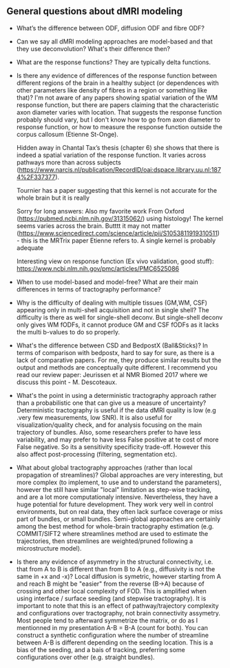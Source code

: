 ## General questions about dMRI modeling



- What’s the difference between ODF, diffusion ODF and fibre ODF?

- Can we say all dMRI modeling approaches are model-based and that they use deconvolution? What's their difference then?


- What are the response functions?
  They are typically delta functions.

- Is there any evidence of differences of the response function between different regions of the brain in a healthy subject (or dependences with other parameters like density of fibres in a region or something like that)?
I'm not aware of any papers showing spatial variation of the WM response function, but there are papers claiming that the characteristic axon diameter varies with location. That suggests the response function probably should vary, but I don't know how to go from axon diameter to response function, or how to measure the response function outside the corpus callosum (Etienne St-Onge).

    Hidden away in Chantal Tax’s thesis (chapter 6) she shows that there is indeed a spatial variation of the response function. It varies across pathways more than across subjects (https://www.narcis.nl/publication/RecordID/oai:dspace.library.uu.nl:1874%2F337377).

    Tournier has a paper suggesting that this kernel is not accurate for the whole brain but it is really

    Sorry for long answers: Also my favorite work From Oxford (https://pubmed.ncbi.nlm.nih.gov/31315062/) using histology! The kernel seems varies across the brain. Butttt it may not matter (https://www.sciencedirect.com/science/article/pii/S1053811919310511) - this is the MRTrix paper Etienne refers to. A single kernel is probably adequate

    Interesting view on response function (Ex vivo validation, good stuff):
https://www.ncbi.nlm.nih.gov/pmc/articles/PMC6525086

- When to use model-based and model-free? What are their main differences in terms of tractography performance?



- Why is the difficulty of dealing with multiple tissues (GM,WM, CSF) appearing 
only in multi-shell acquisition and not in single shell?
  The difficulty is there as well for single-shell deconv. But single-shell 
deconv only gives WM fODFs, it cannot produce GM and CSF fODFs as it lacks the 
multi b-values to do so properly.

- What's the difference between CSD and BedpostX (Ball&Sticks)?
  In terms of comparison with bedpostx, hard to say for sure, as there is a lack of comparative papers. For me, they produce similar results but the output and methods are conceptually quite different. I recommend you read our review paper: Jeurissen et al NMR Biomed 2017 where we discuss this point - M. Descoteaux.

- What's the point in using a deterministic tractography approach rather than a probabilistic one that can give us a measure of uncertainty?
  Deterministic tractography is useful if the data dMRI quality is low (e.g .very few measurements, low SNR). It is also useful for visualization/quality check, and for analysis focusing on the main trajectory of bundles. Also, some researchers prefer to have less variability, and may prefer to have less False positive at te cost of more False negative. So its a sensitivity specificity trade-off. However this also affect post-processing (filtering, segmentation etc).


- What about global tractography approaches (rather than local propagation of streamlines)?
    Global approaches are very interesting, but more complex (to implement, to use and to understand the parameters), however the still have similar "local" limitation as step-wise tracking, and are a lot more computationaly intensive. Nevertheless, they have a huge potential for future development. They work very well in control environments, but on real data, they often lack surface coverage or miss part of bundles, or small bundles. Semi-global approaches are certainly among the best method for whole-brain tractography estimation (e.g. COMMIT/SIFT2 where streamlines method are used to estimate the trajectories, then streamlines are weighted/pruned following a microstructure model).

- Is there any evidence of asymmetry in the structural connectivity, i.e. that from A to B is different than from B to A (e.g., diffusivity is not the same in +x and -x)?
  Local diffusion is symetric, however starting from A and reach B might be "easier" from the reverse (B->A) because of crossing and other local complexity of FOD. This is amplified when using interface / surface seeding (and stepwise tractography). It is important to note that this is an effect of pathway/trajectory complexity and configurations over tractography, not brain connectivity assymetry. Most people tend to afterward symmetrize the matrix, or do as I mentionned in my presentation A-B = B-A (count for both).
  You can construct a synthetic configuration where the number of streamline between A-B is different depending on the seeding location. This is a bias of the seeding, and a bais of tracking, preferring some configurations over other (e.g. straight bundles).